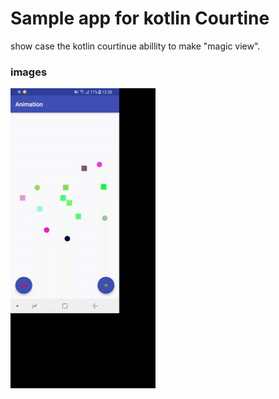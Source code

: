 # Sample app for kotlin Courtine


show case the kotlin courtinue abillity to make "magic view".



### images

![detail description](https://raw.githubusercontent.com/wingsum93/kotlin-animation-app/master/image/more_boll.gif  "Logo Title Text 1")

